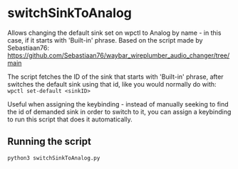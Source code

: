 # switchSinkToAnalog
Allows changing the default sink set on wpctl to Analog by name - in this case, if it starts with 'Built-in' phrase. Based on the script made by Sebastiaan76: https://github.com/Sebastiaan76/waybar_wireplumber_audio_changer/tree/main

The script fetches the ID of the sink that starts with 'Built-in' phrase, after switches the default sink using that id, like you would normally do with:
<code>wpctl set-default &lt;sinkID&gt;</code>

Useful when assigning the keybinding - instead of manually seeking to find the id of demanded sink in order to switch to it, you can assign a keybinding to run this script that does it automatically.

<h2>Running the script</h2>
<code>python3 switchSinkToAnalog.py</code>
